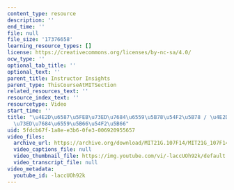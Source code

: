 ```yaml
---
content_type: resource
description: ''
end_time: ''
file: null
file_size: '17376658'
learning_resource_types: []
license: https://creativecommons.org/licenses/by-nc-sa/4.0/
ocw_type: ''
optional_tab_title: ''
optional_text: ''
parent_title: Instructor Insights
parent_type: ThisCourseAtMITSection
related_resources_text: ''
resource_index_text: ''
resourcetype: Video
start_time: ''
title: "\u4E2D\u6587\u5FEB\u73ED\u7684\u6559\u5B78\u54F2\u5B78 / \u4E2D\u6587\u5FEB\
  \u73ED\u7684\u6559\u5B66\u54F2\u5B66"
uid: 5fdcb67f-1a8e-e3b6-0fe3-006920955657
video_files:
  archive_url: https://archive.org/download/MIT21G.107F14/MIT21G_107F14_Philosophy-zh-hans-cmn_300k.mp4
  video_captions_file: null
  video_thumbnail_file: https://img.youtube.com/vi/-laccUOh92k/default.jpg
  video_transcript_file: null
video_metadata:
  youtube_id: -laccUOh92k
---
```

